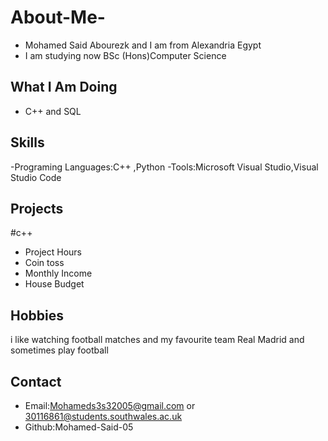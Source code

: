 # About-Me-
- Mohamed Said Abourezk and I am from Alexandria Egypt 
- I am studying now BSc (Hons)Computer Science 
## What I Am Doing
- C++ and SQL 
## Skills
-Programing Languages:C++ ,Python
-Tools:Microsoft Visual Studio,Visual Studio Code 
## Projects
#c++
- Project Hours
- Coin toss
- Monthly Income 
- House Budget
## Hobbies
i like watching football matches and my favourite team Real Madrid
and sometimes play football
## Contact
- Email:Mohameds3s32005@gmail.com or 30116861@students.southwales.ac.uk
- Github:Mohamed-Said-05

